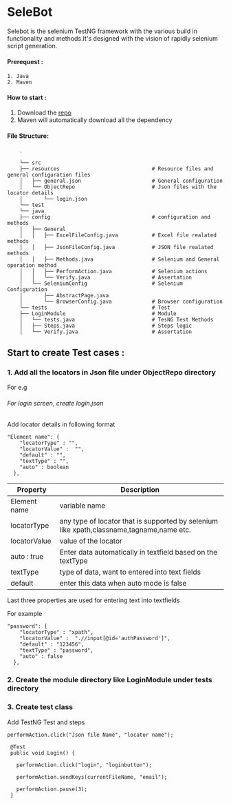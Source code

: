 # SeleBot

Selebot is the selenium TestNG framework with the various build in functionality and methods.It's designed with the vision of rapidly selenium script generation.

#### Prerequest :
    1. Java
    2. Maven

#### How to start :

1. Download the [repo](https://github.com/jsBot-io/SeleBot/archive/master.zip)
2. Maven will automatically download all the dependency

#### File Structure:

        .
       
        └── src                                   
        ├── resources                              # Resource files and general configuration files
        │   ├── general.json                       # General configuration
        │   └── ObjectRepo                         # Json files with the locator details
        │       └── login.json
        └── test
        └── java
        ├── config                                 # configuration and methods
        │   ├── General
        │   │   ├── ExcelFileConfig.java           # Excel file realated methods
        │   │   ├── JsonFileConfig.java            # JSON file realated methods
        │   │   ├── Methods.java                   # Selenium and General operation method
        │   │   ├── PerformAction.java             # Selenium actions
        │   │   └── Verify.java                    # Assertation
        │   └── SeleniumConfig                     # Selenium Configuration
        │       ├── AbstractPage.java
        │       └── BrowserConfig.java             # Browser configuration
        └── tests                                  # Test
        ├── LoginModule                            # Module   
        │   └── tests.java                         # TesNG Test Methods
        │   ├── Steps.java                         # Steps logic
        │   └── Verify.java                        # Assertation
        
  


        
## Start to create Test cases :
  
### 1. Add all the locators in Json file under ObjectRepo directory
  
  For e.g
  
###### For login screen, create login.json

Add locator details in following format

```
"Element name": {
    "locatorType" : "",
    "locatorValue" :  "",
    "default" : "",
    "textType" : "",
    "auto" : boolean
  },

```

Property      | Description  
----- | -----
Element name  | variable name
locatorType | any type of locator that is supported by selenium like xpath,classname,tagname,name etc. 
locatorValue | value of the locator
auto : true | Enter data automatically in textfield based on the textType
textType |  type of data, want to entered into text fields
default |  enter this data when auto mode is false

Last three properties are used for entering text into textfields

For example
```
"password": {
    "locatorType" : "xpath",
    "locatorValue" :  ".//input[@id='authPassword']",
    "default" : "123456",
    "textType" : "password",
    "auto" : false
  },
```


### 2. Create the module directory like LoginModule under tests directory
      
### 3. Create test class      
    
 Add TestNG Test and steps
   
   ```
  performAction.click("Json file Name", "locator name");
  ```
  
    
    
     
     @Test
     public void Login() {
        
       performAction.click("login", "loginbutton");
    
       performAction.sendKeys(currentFileName, "email");
       
       performAction.pause(3);
     }
       
        